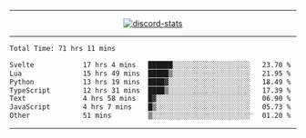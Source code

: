<a href="https://www.github.com/ripavoid" target="_blank" rel="noreferrer">

-------

<div align='center'>
    <a href='https://discordapp.com/users/825178146797518881'>
        <img align='center' alt='discord-stats' src='https://api.discord-status.me/825178146797518881?nitro&boost=4&gradient=%231e0b1a%2C%23000000%2C%23000000%2C%23160316'></img>
    </a>
</div>

-------

<!--START_SECTION:waka-->

```txt
Total Time: 71 hrs 11 mins

Svelte            17 hrs 4 mins   ██████░░░░░░░░░░░░░░░░░░░   23.70 %
Lua               15 hrs 49 mins  █████▒░░░░░░░░░░░░░░░░░░░   21.95 %
Python            13 hrs 19 mins  ████▓░░░░░░░░░░░░░░░░░░░░   18.49 %
TypeScript        12 hrs 31 mins  ████▒░░░░░░░░░░░░░░░░░░░░   17.39 %
Text              4 hrs 58 mins   █▓░░░░░░░░░░░░░░░░░░░░░░░   06.90 %
JavaScript        4 hrs 7 mins    █▒░░░░░░░░░░░░░░░░░░░░░░░   05.73 %
Other             51 mins         ▒░░░░░░░░░░░░░░░░░░░░░░░░   01.20 %
```

<!--END_SECTION:waka-->

-------
